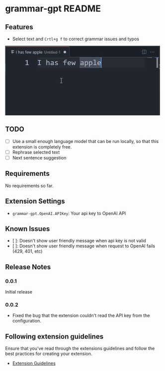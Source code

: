 # grammar-gpt README

## Features

 - Select text and `Crtl+g f` to correct grammar issues and typos

![fix grammar errors](images/grammar.gif)

## TODO

- [ ] Use a small enough language model that can be run locally, so that this extension is completely free.
- [ ] Rephrase selected text
- [ ] Next sentence suggestion

## Requirements

No requirements so far.

## Extension Settings

* `grammar-gpt.OpenAI.APIKey`: Your api key to OpenAI API

## Known Issues

 - [ ]: Doesn't show user friendly message when api key is not valid
 - [ ]: Doesn't show user friendly message when request to OpenAI fails (429, 401, etc)

## Release Notes

### 0.0.1

Initial release

### 0.0.2

 - Fixed the bug that the extension couldn't read the API key from the configuration.

## Following extension guidelines

Ensure that you've read through the extensions guidelines and follow the best practices for creating your extension.

* [Extension Guidelines](https://code.visualstudio.com/api/references/extension-guidelines)
